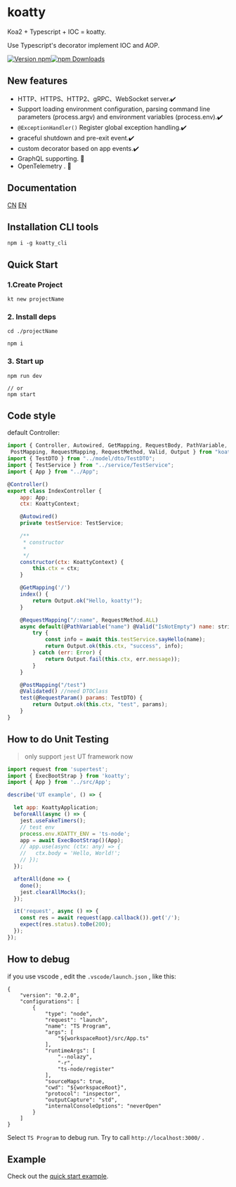 # koatty

Koa2 + Typescript + IOC = koatty. 

Use Typescript's decorator implement IOC and AOP.

[![Version npm](https://img.shields.io/npm/v/koatty.svg?style=flat-square)](https://www.npmjs.com/package/koatty)[![npm Downloads](https://img.shields.io/npm/dm/koatty.svg?style=flat-square)](https://npmcharts.com/compare/koatty?minimal=true)

## New features 

* HTTP、HTTPS、HTTP2、gRPC、WebSocket server.✔️
* Support loading environment configuration, parsing command line parameters (process.argv) and environment variables (process.env).✔️
* `@ExceptionHandler()` Register global exception handling.✔️
* graceful shutdown and pre-exit event.✔️
* custom decorator based on app events.✔️
* GraphQL supporting. 💪
* OpenTelemetry . 💪


## Documentation

[CN](https://koatty.org/) 
[EN](https://github.com/Koatty/koatty_doc/blob/master/docs/README-en.md)

## Installation CLI tools

```shell
npm i -g koatty_cli
```

## Quick Start

### 1.Create Project

```shell
kt new projectName

```

### 2. Install deps

```
cd ./projectName

npm i
```

### 3. Start up

```
npm run dev

// or
npm start
```

## Code style

default Controller:

```javascript
import { Controller, Autowired, GetMapping, RequestBody, PathVariable,
 PostMapping, RequestMapping, RequestMethod, Valid, Output } from "koatty";
import { TestDTO } from "../model/dto/TestDTO";
import { TestService } from "../service/TestService";
import { App } from "../App";

@Controller()
export class IndexController {
    app: App;
    ctx: KoattyContext;

    @Autowired()
    private testService: TestService;

    /**
     * constructor
     *
     */
    constructor(ctx: KoattyContext) {
        this.ctx = ctx;
    }

    @GetMapping('/')
    index() {
        return Output.ok("Hello, koatty!");
    }

    @RequestMapping("/:name", RequestMethod.ALL)
    async default(@PathVariable("name") @Valid("IsNotEmpty") name: string) {
        try {
            const info = await this.testService.sayHello(name);
            return Output.ok(this.ctx, "success", info);
        } catch (err: Error) {
            return Output.fail(this.ctx, err.message));
        }
    }

    @PostMapping("/test")
    @Validated() //need DTOClass
    test(@RequestParam() params: TestDTO) {
        return Output.ok(this.ctx, "test", params);
    }
}
```

## How to do Unit Testing

>only support `jest` UT framework now 

```javascript
import request from 'supertest';
import { ExecBootStrap } from 'koatty';
import { App } from '../src/App';

describe('UT example', () => {

  let app: KoattyApplication;
  beforeAll(async () => {
    jest.useFakeTimers();
    // test env
    process.env.KOATTY_ENV = 'ts-node';
    app = await ExecBootStrap()(App);
    // app.use(async (ctx: any) => {
    //   ctx.body = 'Hello, World!';
    // });
  });

  afterAll(done => {
    done();
    jest.clearAllMocks();
  });

  it('request', async () => {
    const res = await request(app.callback()).get('/');
    expect(res.status).toBe(200);
  });
});

```

## How to debug

if you use vscode , edit the `.vscode/launch.json` , like this: 
```
{
    "version": "0.2.0",
    "configurations": [
        {
            "type": "node",
            "request": "launch",
            "name": "TS Program",
            "args": [
                "${workspaceRoot}/src/App.ts" 
            ],
            "runtimeArgs": [
                "--nolazy",
                "-r",
                "ts-node/register"
            ],
            "sourceMaps": true,
            "cwd": "${workspaceRoot}",
            "protocol": "inspector",
            "outputCapture": "std",
            "internalConsoleOptions": "neverOpen"
        }
    ]
}
```
Select `TS Program` to debug run. Try to call `http://localhost:3000/` .

## Example

Check out the [quick start example][quick-example].

[quick-example]: https://github.com/Koatty/koatty_template



